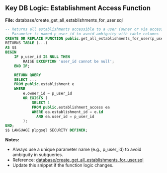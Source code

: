 ## Key DB Logic: Establishment Access Function

**File:** database/create_get_all_establishments_for_user.sql

```sql
-- Returns all establishments accessible to a user (owner or via access table)
-- Parameter is named p_user_id to avoid ambiguity with table columns
CREATE OR REPLACE FUNCTION public.get_all_establishments_for_user(p_user_id UUID)
RETURNS TABLE (...)
AS $$
BEGIN
    IF p_user_id IS NULL THEN
        RAISE EXCEPTION 'user_id cannot be null';
    END IF;

    RETURN QUERY
    SELECT ...
    FROM public.establishment e
    WHERE
        e.owner_id = p_user_id
        OR EXISTS (
            SELECT 1
            FROM public.establishment_access ea
            WHERE ea.establishment_id = e.id
              AND ea.user_id = p_user_id
        );
END;
$$ LANGUAGE plpgsql SECURITY DEFINER;
```

**Notes:**
- Always use a unique parameter name (e.g., p_user_id) to avoid ambiguity in subqueries.
- Reference: [database/create_get_all_establishments_for_user.sql](database/create_get_all_establishments_for_user.sql)
- Update this snippet if the function logic changes.
